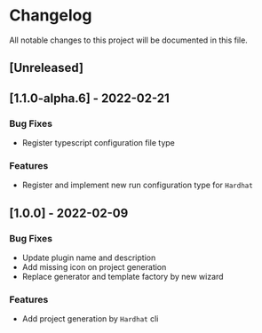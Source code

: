 # Changelog
All notable changes to this project will be documented in this file.

## [Unreleased]
## [1.1.0-alpha.6] - 2022-02-21

### Bug Fixes

- Register typescript configuration file type

### Features

- Register and implement new run configuration type for `Hardhat`

## [1.0.0] - 2022-02-09

### Bug Fixes

- Update plugin name and description
- Add missing icon on project generation
- Replace generator and template factory by new wizard

### Features

- Add project generation by `Hardhat` cli

<!-- generated by git-cliff -->
